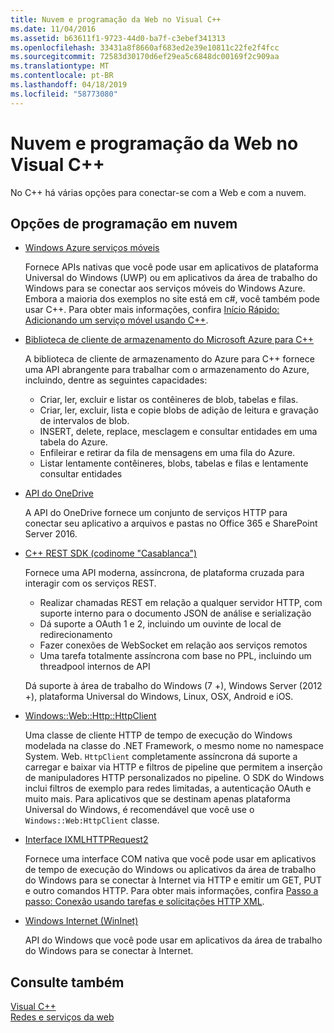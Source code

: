 ```yaml
---
title: Nuvem e programação da Web no Visual C++
ms.date: 11/04/2016
ms.assetid: b63611f1-9723-44d0-ba7f-c3ebef341313
ms.openlocfilehash: 33431a8f8660af683ed2e39e10811c22fe2f4fcc
ms.sourcegitcommit: 72583d30170d6ef29ea5c6848dc00169f2c909aa
ms.translationtype: MT
ms.contentlocale: pt-BR
ms.lasthandoff: 04/18/2019
ms.locfileid: "58773080"
---
```

# <a name="cloud-and-web-programming-in-visual-c"></a>Nuvem e programação da Web no Visual C++

No C++ há várias opções para conectar-se com a Web e com a nuvem.

## <a name="cloud-programming-options"></a>Opções de programação em nuvem

- [Windows Azure serviços móveis](http://www.windowsazure.com/develop/mobile/)

  Fornece APIs nativas que você pode usar em aplicativos de plataforma Universal do Windows (UWP) ou em aplicativos da área de trabalho do Windows para se conectar aos serviços móveis do Windows Azure. Embora a maioria dos exemplos no site está em c#, você também pode usar C++. Para obter mais informações, confira [Início Rápido: Adicionando um serviço móvel usando C++](https://msdn.microsoft.com/library/windows/apps/dn263181.aspx).

- [Biblioteca de cliente de armazenamento do Microsoft Azure para C++](https://blogs.msdn.microsoft.com/windowsazurestorage/2015/04/29/microsoft-azure-storage-client-library-for-c-v1-0-0-general-availability/)

  A biblioteca de cliente de armazenamento do Azure para C++ fornece uma API abrangente para trabalhar com o armazenamento do Azure, incluindo, dentre as seguintes capacidades:

  - Criar, ler, excluir e listar os contêineres de blob, tabelas e filas.
  - Criar, ler, excluir, lista e copie blobs de adição de leitura e gravação de intervalos de blob.
  - INSERT, delete, replace, mesclagem e consultar entidades em uma tabela do Azure.
  - Enfileirar e retirar da fila de mensagens em uma fila do Azure.
  - Listar lentamente contêineres, blobs, tabelas e filas e lentamente consultar entidades

- [API do OneDrive](https://dev.onedrive.com/README.htm)

  A API do OneDrive fornece um conjunto de serviços HTTP para conectar seu aplicativo a arquivos e pastas no Office 365 e SharePoint Server 2016.

- [C++ REST SDK (codinome "Casablanca")](https://github.com/Microsoft/cpprestsdk)

  Fornece uma API moderna, assíncrona, de plataforma cruzada para interagir com os serviços REST.

  - Realizar chamadas REST em relação a qualquer servidor HTTP, com suporte interno para o documento JSON de análise e serialização
  - Dá suporte a OAuth 1 e 2, incluindo um ouvinte de local de redirecionamento
  - Fazer conexões de WebSocket em relação aos serviços remotos
  - Uma tarefa totalmente assíncrona com base no PPL, incluindo um threadpool internos de API

  Dá suporte à área de trabalho do Windows (7 +), Windows Server (2012 +), plataforma Universal do Windows, Linux, OSX, Android e iOS.

- [Windows::Web::Http::HttpClient](/uwp/api/windows.web.http.httpclient)

  Uma classe de cliente HTTP de tempo de execução do Windows modelada na classe do .NET Framework, o mesmo nome no namespace System. Web. `HttpClient` completamente assíncrona dá suporte a carregar e baixar via HTTP e filtros de pipeline que permitem a inserção de manipuladores HTTP personalizados no pipeline. O SDK do Windows inclui filtros de exemplo para redes limitadas, a autenticação OAuth e muito mais. Para aplicativos que se destinam apenas plataforma Universal do Windows, é recomendável que você use o `Windows::Web:HttpClient` classe.

- [Interface IXMLHTTPRequest2](/windows/desktop/api/msxml6/nn-msxml6-ixmlhttprequest2)

  Fornece uma interface COM nativa que você pode usar em aplicativos de tempo de execução do Windows ou aplicativos da área de trabalho do Windows para se conectar à Internet via HTTP e emitir um GET, PUT e outro comandos HTTP. Para obter mais informações, confira [Passo a passo: Conexão usando tarefas e solicitações HTTP XML](../parallel/concrt/walkthrough-connecting-using-tasks-and-xml-http-requests.md).

- [Windows Internet (WinInet)](/windows/desktop/WinInet/portal)

  API do Windows que você pode usar em aplicativos da área de trabalho do Windows para se conectar à Internet.

## <a name="see-also"></a>Consulte também

[Visual C++](../overview/visual-cpp-in-visual-studio.md) <br/>
[Redes e serviços da web](/windows/uwp/networking/)
